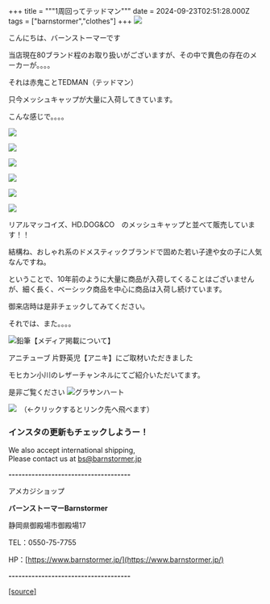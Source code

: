 +++
title = """1周回ってテッドマン"""
date = 2024-09-23T02:51:28.000Z
tags = ["barnstormer","clothes"]
+++
[![](https://stat.ameba.jp/user_images/20231023/16/barnstormer-go/b2/03/p/o0420015015354743273.png)](https://ameblo.jp/barnstormer-go/entry-12825670498.html)

こんにちは、バーンストーマーです

当店現在80ブランド程のお取り扱いがございますが、その中で異色の存在のメーカーが。。。。

それは赤鬼ことTEDMAN（テッドマン）

只今メッシュキャップが大量に入荷してきています。

こんな感じで。。。。

[![](https://stat.ameba.jp/user_images/20240923/11/barnstormer-go/9e/ef/j/o0466070015489602970.jpg)](https://stat.ameba.jp/user_images/20240923/11/barnstormer-go/9e/ef/j/o0466070015489602970.jpg)

[![](https://stat.ameba.jp/user_images/20240923/11/barnstormer-go/c8/33/j/o0466070015489602973.jpg)](https://stat.ameba.jp/user_images/20240923/11/barnstormer-go/c8/33/j/o0466070015489602973.jpg)

[![](https://stat.ameba.jp/user_images/20240923/11/barnstormer-go/d3/50/j/o0466070015489602974.jpg)](https://stat.ameba.jp/user_images/20240923/11/barnstormer-go/d3/50/j/o0466070015489602974.jpg)

[![](https://stat.ameba.jp/user_images/20240923/11/barnstormer-go/53/eb/j/o0466070015489602978.jpg)](https://stat.ameba.jp/user_images/20240923/11/barnstormer-go/53/eb/j/o0466070015489602978.jpg)

[![](https://stat.ameba.jp/user_images/20240923/11/barnstormer-go/e6/63/j/o0466070015489602980.jpg)](https://stat.ameba.jp/user_images/20240923/11/barnstormer-go/e6/63/j/o0466070015489602980.jpg)

[![](https://stat.ameba.jp/user_images/20240923/11/barnstormer-go/1a/75/j/o0466070015489602982.jpg)](https://stat.ameba.jp/user_images/20240923/11/barnstormer-go/1a/75/j/o0466070015489602982.jpg)

リアルマッコイズ、HD.DOG&CO　のメッシュキャップと並べて販売しています！！

結構ね、おしゃれ系のドメスティックブランドで固めた若い子達や女の子に人気なんですね。

ということで、10年前のように大量に商品が入荷してくることはございませんが、細く長く、ベーシック商品を中心に商品は入荷し続けています。

御来店時は是非チェックしてみてください。

それでは、また。。。。

![鉛筆](https://stat100.ameba.jp/blog/ucs/img/char/char3/519.png)【メディア掲載について】

アニチューブ 片野英児【アニキ】にご取材いただきました

モヒカン小川のレザーチャンネルにてご紹介いただいてます。

是非ご覧ください ![グラサンハート](https://stat100.ameba.jp/blog/ucs/img/char/char3/148.png)

[![](https://stat.ameba.jp/user_images/20230412/16/barnstormer-go/6a/23/p/o0108010815269242493.png)](https://www.instagram.com/barnstormer_daily/)　（←クリックするとリンク先へ飛べます）

### インスタの更新もチェックしようー！

We also accept international shipping,  
Please contact us at bs@barnstormer.jp

**\-------------------------------------**

アメカジショップ

**バーンストーマーBarnstormer**

静岡県御殿場市御殿場17

TEL：0550-75-7755

HP：[https://www.barnstormer.jp/](https://www.barnstormer.jp/)

**\-------------------------------------**

[[source]](https://ameblo.jp/barnstormer-go/entry-12868609771.html)
